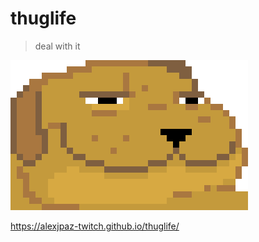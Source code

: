 # thuglife

> deal with it

![deal with it](./Deal_with_it_dog_gif.gif)

https://alexjpaz-twitch.github.io/thuglife/
